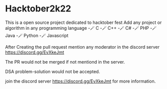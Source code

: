 # Hacktober2k22
This is a open source project dedicated to hacktober fest 
Add any project or algorithm in any programming language
-🪄 C
-🪄 C++
-🪄 C#
-🪄 PHP
-🪄 Java
-🪄 Python
-🪄 Javascript

After Creating the pull request mention any moderator in the discord server https://discord.gg/EvXkeJmt


The PR would not be merged if not mentiond in the server.


DSA problem-solution would not be accepted.


join the discord server https://discord.gg/EvXkeJmt for more information.
